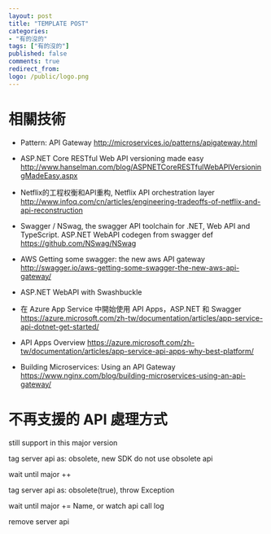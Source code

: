 ```yaml
---
layout: post
title: "TEMPLATE POST"
categories:
- "有的沒的"
tags: ["有的沒的"]
published: false
comments: true
redirect_from:
logo: /public/logo.png
---
```


<!--more-->


# 相關技術


* Pattern: API Gateway
http://microservices.io/patterns/apigateway.html

* ASP.NET Core RESTful Web API versioning made easy
http://www.hanselman.com/blog/ASPNETCoreRESTfulWebAPIVersioningMadeEasy.aspx

* Netflix的工程权衡和API重构, Netflix API orchestration layer
http://www.infoq.com/cn/articles/engineering-tradeoffs-of-netflix-and-api-reconstruction






* Swagger / NSwag, the swagger API toolchain for .NET, Web API and TypeScript.
ASP.NET WebAPI codegen from swagger def
https://github.com/NSwag/NSwag

* AWS Getting some swagger: the new aws API gateway
http://swagger.io/aws-getting-some-swagger-the-new-aws-api-gateway/

* ASP.NET WebAPI with Swashbuckle

* 在 Azure App Service 中開始使用 API Apps，ASP.NET 和 Swagger
https://azure.microsoft.com/zh-tw/documentation/articles/app-service-api-dotnet-get-started/

* API Apps Overview
https://azure.microsoft.com/zh-tw/documentation/articles/app-service-api-apps-why-best-platform/

* Building Microservices: Using an API Gateway
https://www.nginx.com/blog/building-microservices-using-an-api-gateway/


# 不再支援的 API 處理方式

still support in this major version

tag server api as: obsolete, new SDK do not use obsolete api

wait until major ++

tag server api as: obsolete(true), throw Exception

wait until major += Name, or watch api call log

remove server api
